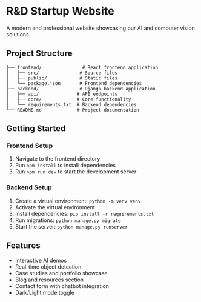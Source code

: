 # R&D Startup Website

A modern and professional website showcasing our AI and computer vision solutions.

## Project Structure

```
├── frontend/               # React frontend application
│   ├── src/               # Source files
│   ├── public/            # Static files
│   └── package.json       # Frontend dependencies
├── backend/               # Django backend application
│   ├── api/              # API endpoints
│   ├── core/             # Core functionality
│   └── requirements.txt  # Backend dependencies
└── README.md             # Project documentation
```

## Getting Started

### Frontend Setup
1. Navigate to the frontend directory
2. Run `npm install` to install dependencies
3. Run `npm run dev` to start the development server

### Backend Setup
1. Create a virtual environment: `python -m venv venv`
2. Activate the virtual environment
3. Install dependencies: `pip install -r requirements.txt`
4. Run migrations: `python manage.py migrate`
5. Start the server: `python manage.py runserver`

## Features

- Interactive AI demos
- Real-time object detection
- Case studies and portfolio showcase
- Blog and resources section
- Contact form with chatbot integration
- Dark/Light mode toggle
